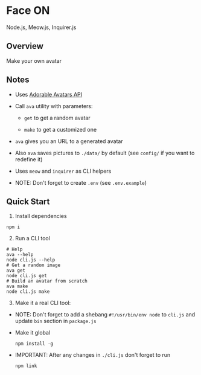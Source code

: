 # Face ON

Node.js, Meow.js, Inquirer.js

## Overview

Make your own avatar

## Notes

- Uses [Adorable Avatars API](http://avatars.adorable.io/)

- Call `ava` utility with parameters:

  - `get` to get a random avatar

  - `make` to get a customized one

- `ava` gives you an URL to a generated avatar

- Also `ava` saves pictures to `./data/` by default (see `config/` if you want to redefine it)

- Uses `meow` and `inquirer` as CLI helpers

- NOTE: Don't forget to create `.env` (see `.env.example`)


## Quick Start

1. Install dependencies

  ```
  npm i
  ```

2. Run a CLI tool

  ```
  # Help
  ava --help
  node cli.js --help
  # Get a random image
  ava get
  node cli.js get
  # Build an avatar from scratch
  ava make
  node cli.js make
  ```

3. Make it a real CLI tool:

  - NOTE: Don't forget to add a shebang `#!/usr/bin/env node` to `cli.js` and update `bin` section in `package.js`

  - Make it global

    ```
    npm install -g
    ```

  - IMPORTANT: After any changes in `./cli.js` don't forget to run

    ```
    npm link
    ```
